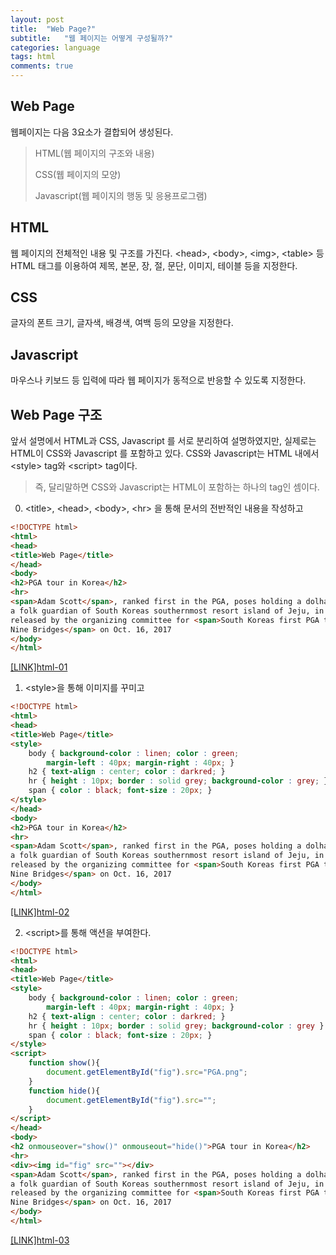 ```yaml
---
layout: post
title:  "Web Page?"
subtitle:   "웹 페이지는 어떻게 구성될까?"
categories: language
tags: html
comments: true
---
```


## Web Page

웹페이지는 다음 3요소가 결합되어 생성된다.

>HTML(웹 페이지의 구조와 내용)
>
>CSS(웹 페이지의 모양)
>
>Javascript(웹 페이지의 행동 및 응용프로그램)

## HTML
웹 페이지의 전체적인 내용 및 구조를 가진다.
&#60;head&#62;, &#60;body&#62;, &#60;img&#62;, &#60;table&#62; 등 HTML 태그를 이용하여 
제목, 본문, 장, 절, 문단, 이미지, 테이블 등을 지정한다.

## CSS
글자의 폰트 크기, 글자색, 배경색, 여백 등의 모양을 지정한다.

## Javascript
마우스나 키보드 등 입력에 따라 웹 페이지가 동적으로 반응할 수 있도록 지정한다.


## Web Page 구조
앞서 설명에서 HTML과 CSS, Javascript 를 서로 분리하여 설명하였지만,
실제로는 HTML이 CSS와 Javascript 를 포함하고 있다.
CSS와 Javascript는 HTML 내에서 &#60;style&#62; tag와 &#60;script&#62; tag이다.

>
>즉, 달리말하면 CSS와 Javascript는 HTML이 포함하는 하나의 tag인 셈이다.
>

0. &#60;title&#62;, &#60;head&#62;, &#60;body&#62;, &#60;hr&#62; 
을 통해 문서의 전반적인 내용을 작성하고 

```html
<!DOCTYPE html>
<html>
<head>
<title>Web Page</title>
</head>
<body>
<h2>PGA tour in Korea</h2>
<hr>
<span>Adam Scott</span>, ranked first in the PGA, poses holding a dolharubang, 
a folk guardian of South Koreas southernmost resort island of Jeju, in this photo 
released by the organizing committee for <span>South Koreas first PGA tour CJ Cup 
Nine Bridges</span> on Oct. 16, 2017
</body>
</html>
```

[&#91;LINK&#93;html-01](https://github.com/posjkh22/posjkh22.github.io/tree/master/samples/html/html-01.html)


1. &#60;style&#62;을 통해 이미지를 꾸미고

```html
<!DOCTYPE html>
<html>
<head>
<title>Web Page</title>
<style>
	body { background-color : linen; color : green; 
		margin-left : 40px; margin-right : 40px; }
	h2 { text-align : center; color : darkred; }
	hr { height : 10px; border : solid grey; background-color : grey; }
	span { color : black; font-size : 20px; }
</style>
</head>
<body>
<h2>PGA tour in Korea</h2>
<hr>
<span>Adam Scott</span>, ranked first in the PGA, poses holding a dolharubang, 
a folk guardian of South Koreas southernmost resort island of Jeju, in this photo 
released by the organizing committee for <span>South Koreas first PGA tour CJ Cup 
Nine Bridges</span> on Oct. 16, 2017
</body>
</html>
```

[&#91;LINK&#93;html-02](https://github.com/posjkh22/posjkh22.github.io/tree/master/samples/html/html-02.html)

2. &#60;script&#62;를 통해 액션을 부여한다.

```html
<!DOCTYPE html>
<html>
<head>
<title>Web Page</title>
<style>
	body { background-color : linen; color : green; 
		margin-left : 40px; margin-right : 40px; }
	h2 { text-align : center; color : darkred; }
	hr { height : 10px; border : solid grey; background-color : grey }
	span { color : black; font-size : 20px; }
</style>
<script>
	function show(){
		document.getElementById("fig").src="PGA.png";
	}
	function hide(){
		document.getElementById("fig").src="";
	}
</script>
</head>
<body>
<h2 onmouseover="show()" onmouseout="hide()">PGA tour in Korea</h2>
<hr>
<div><img id="fig" src=""></div>
<span>Adam Scott</span>, ranked first in the PGA, poses holding a dolharubang, 
a folk guardian of South Koreas southernmost resort island of Jeju, in this photo 
released by the organizing committee for <span>South Koreas first PGA tour CJ Cup 
Nine Bridges</span> on Oct. 16, 2017
</body>
</html>
```
[&#91;LINK&#93;html-03](https://github.com/posjkh22/posjkh22.github.io/tree/master/samples/html/html-03.html)

